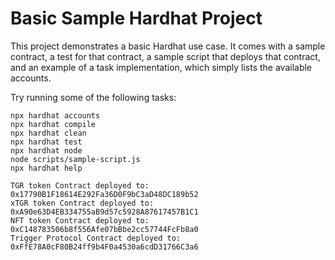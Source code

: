 # Basic Sample Hardhat Project

This project demonstrates a basic Hardhat use case. It comes with a sample contract, a test for that contract, a sample script that deploys that contract, and an example of a task implementation, which simply lists the available accounts.

Try running some of the following tasks:

```shell
npx hardhat accounts
npx hardhat compile
npx hardhat clean
npx hardhat test
npx hardhat node
node scripts/sample-script.js
npx hardhat help
```
```
TGR token Contract deployed to: 0x17790B1F18614E292Fa36D0F9bC3aD48DC189b52
xTGR token Contract deployed to: 0xA90e63D4EB334755aB9d57c5928A87617457B1C1
NFT token Contract deployed to: 0xC148783506b8f556Afe07bBbe2cc57744FcFb8a0
Trigger Protocol Contract deployed to: 0xFfE78A0cF80B24ff9b4F0a4530a6cdD31766C3a6

```